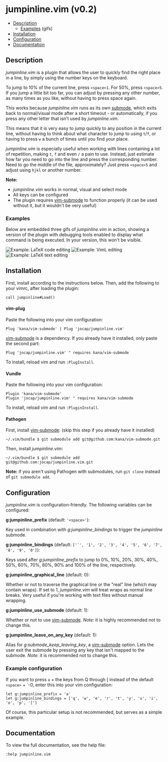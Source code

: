 # jumpinline.vim (v0.2)

*   [Description](#description)
    * [Examples](#examples) (gifs)
*   [Installation](#installation)
*   [Configuration](#configuration)
*   [Documentation](#documentation)

## Description

*jumpinline.vim* is a plugin that allows the user to quickly find
the right place in a line, by simply using the number keys on the keyboard.

To jump to 10% of the current line, press `<space>1`. For 50%, press `<space>5`.
If you jump a little bit too far, you can adjust by pressing any other number,
as many times as you like, without having to press space again.

This works because *jumpinline.vim* runs as its own
[submode](https://github.com/kana/vim-submode), which exits back to
normal/visual mode after a short timeout - or automatically, if you press any
other letter that isn't used by *jumpinline.vim*.

This means that it is very easy to jump quickly to any position in the current
line, without having to think about what character to jump to using `t`/`f`, or
having to press `w` a bunch of times until you find your place.

*jumpinline.vim* is especially useful when working with lines containing a lot
of repetition, making `t`, `f` and even `/` a pain to use. Instead, just
estimate how far you need to go into the line and press the corresponding
number. Need to go the middle of the file, approximately? Just press `<space>5`
and adjust using `hjkl` or another number.

**Note:**

- *jumpinline.vim* works in normal, visual and select mode
- All keys can be configured
- The plugin requires [vim-submode](https://github.com/kana/vim-submode) to function
  properly (it can be used without it, but it wouldn't be very useful)

### Examples

Below are embedded three gifs of *jumpinline.vim* in action, showing a version
of the plugin with debugging tools enabled to display what command is being
executed.  In your version, this won't be visible.

![Example: LaTeX code editing](https://github.com/jocap/jumpinline.vim/blob/master/img/example-latex-code.gif?raw=true)
![Example: VimL editing](https://github.com/jocap/jumpinline.vim/blob/master/img/example-viml.gif?raw=true)
![Example: LaTeX text editing](https://github.com/jocap/jumpinline.vim/blob/master/img/example-latex-text.gif?raw=true)

## Installation

First, install according to the instructions below. Then, add the following to
your vimrc, after loading the plugin:

    call jumpinline#Load()

#### vim-plug

Paste the following into your vim configuration:

    Plug 'kana/vim-submode' | Plug 'jocap/jumpinline.vim'

[vim-submode](https://github.com/kana/vim-submode) is a dependency.  If you
already have it installed, only paste the second part:

    Plug 'jocap/jumpinline.vim' " requires kana/vim-submode

To install, reload vim and run `:PlugInstall`.

#### Vundle

Paste the following into your vim configuration:

    Plugin 'kana/vim-submode'
    Plugin 'jocap/jumpinline.vim' " requires kana/vim-submode

To install, reload vim and run `:PluginInstall`.

#### Pathogen

First, install [vim-submode](https://github.com/kana/vim-submode): (skip this
step if you already have it installed)

    ~/.vim/bundle $ git submodule add git@github.com:kana/vim-submode.git

Then, install *jumpinline.vim*:

    ~/.vim/bundle $ git submodule add git@github.com:jocap/jumpinline.vim.git

**Note:** if you aren't using Pathogen with submodules, run `git clone` instead
of `git submodule add`.

## Configuration

*jumpinline.vim* is configuration-friendly. The following variables can be
configured:

**g:jumpinline_prefix** (default: `'<space>'`):

Key used in combination with *g:jumpinline_bindings* to trigger the *jumpinline*
submode.

**g:jumpinline_bindings** (default: ``['`', '1', '2', '3', '4', '5', '6', '7', '8', '9', '0']``):

Keys used after *g:jumpinline_prefix* to jump to 0%, 10%, 20%, 30%, 40%, 50%,
60%, 70%, 80%, 90% and 100% of the line, respectively.

**g:jumpinline_graphical_line** (default: 0):

Whether or not to traverse the graphical line or the "real" line (which may
contain wraps).  If set to 1, *jumpinline.vim* will treat wraps as normal
line breaks. Very useful if you're working with text files without manual
wrapping.

**g:jumpinline_use_submode** (default: 1):

Whether or not to use [vim-submode](https://github.com/kana/vim-submode).
*Note:* it is highly recommended not to change this.

**g:jumpinline_leave_on_any_key** (default: 1):

Alias for *g:submode_keep_leaving_key*, a [vim-submode](https://github.com/kana/vim-submode) option.  Lets the user exit the submode by pressing any key that isn't mapped to the submode. *Note*: it is recommended not to change this.

### Example configuration

If you want to press `a` + the keys from Q through [ instead of the default `<space>` + \`-0, enter this into your vim configuration:

    let g:jumpinline_prefix = 'a'
    let g:jumpinline_bindings = ['q', 'w', 'e', 'r', 't', 'y', 'u', 'i', 'o', 'p', '[']

Of course, this particular setup is not recommended, but serves as a simple
example.

## Documentation

To view the full documentation, see the help file:

    :help jumpinline.vim
